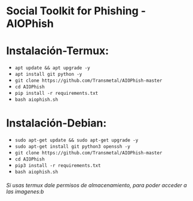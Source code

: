 # Social Toolkit for Phishing - AIOPhish

# Instalación-Termux:

* `apt update && apt upgrade -y`
* `apt install git python -y`
* `git clone https://github.com/Transmetal/AIOPhish-master`
* `cd AIOPhish`
* `pip install -r requirements.txt`
* `bash aiophish.sh`

# Instalación-Debian:

* `sudo apt-get update && sudo apt-get upgrade -y`
* `sudo apt-get install git python3 openssh -y`
* `git clone https://github.com/Transmetal/AIOPhish-master`
* `cd AIOPhish`
* `pip3 install -r requirements.txt`
* `bash aiophish.sh`

###### Si usas termux dale permisos de almacenamiento, para poder acceder a las imagenes:b
